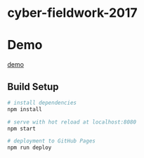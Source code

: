 # cyber-fieldwork-2017
# Demo
[demo](https://vizlab.github.io/cyber-fieldwork-2017/)
## Build Setup
```bash
# install dependencies
npm install

# serve with hot reload at localhost:8080
npm start

# deployment to GitHub Pages
npm run deploy
```